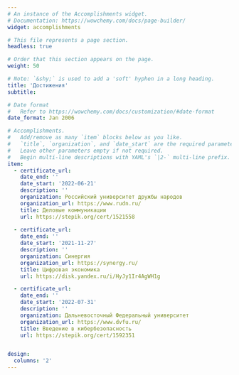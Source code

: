 ```yaml
---
# An instance of the Accomplishments widget.
# Documentation: https://wowchemy.com/docs/page-builder/
widget: accomplishments

# This file represents a page section.
headless: true

# Order that this section appears on the page.
weight: 50

# Note: `&shy;` is used to add a 'soft' hyphen in a long heading.
title: 'Достижения'
subtitle:

# Date format
#   Refer to https://wowchemy.com/docs/customization/#date-format
date_format: Jan 2006

# Accomplishments.
#   Add/remove as many `item` blocks below as you like.
#   `title`, `organization`, and `date_start` are the required parameters.
#   Leave other parameters empty if not required.
#   Begin multi-line descriptions with YAML's `|2-` multi-line prefix.
item:
  - certificate_url: 
    date_end: ''
    date_start: '2022-06-21'
    description: ''
    organization: Российский университет дружбы народов
    organization_url: https://www.rudn.ru/
    title: Деловые коммуникации
    url: https://stepik.org/cert/1521558
    
  - certificate_url: 
    date_end: ''
    date_start: '2021-11-27'
    description: ''
    organization: Синергия
    organization_url: https://synergy.ru/
    title: Цифровая экономика
    url: https://disk.yandex.ru/i/HyJy1Ir4AgWH1g

  - certificate_url: 
    date_end: ''
    date_start: '2022-07-31'
    description: ''
    organization: Дальневосточный Федеральный университет
    organization_url: https://www.dvfu.ru/
    title: Введение в кибербезопасность
    url: https://stepik.org/cert/1592351


design:
  columns: '2'
---
```

